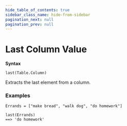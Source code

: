 ```yaml
---
hide_table_of_contents: true
sidebar_class_name: hide-from-sidebar
pagination_next: null
pagination_prev: null
---
```


# Last Column Value

**Syntax**

`last(Table.Column)`

Extracts the last element from a column.

### Examples

```deci live
Errands = ["make bread", "walk dog", "do homework"]

last(Errands)
==> 'do homework'
```

